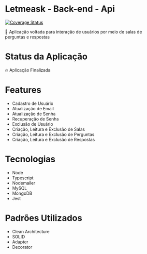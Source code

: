 # Letmeask - Back-end - Api
[![Coverage Status](https://coveralls.io/repos/github/JPedro109/letmeask-back-end/badge.svg?branch=staging)](https://coveralls.io/github/JPedro109/letmeask-back-end?branch=staging)

<p>🚀 Aplicação voltada para interação de usuários por meio de salas de perguntas e respostas</p>

# Status da Aplicação
<p>🔥 Aplicação Finalizada</p>

# Features
- Cadastro de Usuário
- Atualização de Email
- Atualização de Senha
- Recuperação de Senha
- Exclusão de Usuário
- Criação, Leitura e Exclusão de Salas
- Criação, Leitura e Exclusão de Perguntas
- Criação, Leitura e Exclusão de Respostas

# Tecnologias
- Node
- Typescript
- Nodemailer
- MySQL
- MongoDB
- Jest

# Padrões Utilizados
- Clean Architecture
- SOLID
- Adapter
- Decorator